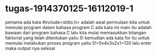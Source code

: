 # tugas-1914370125-16112019-1
pertama ada kata #include<stdio.h> adalah awal permulaan kita untuk memulai program dalam bahasa program C
ada kata int main itu adalah bawaan dari program bahasa C
lalu kita mulai memasukkan bilangan faktorial yang telah ditentukan yaitu 5!
kemudian ada kata for itu untuk memulai melakukan proses program yaitu 5!=5x4x3x2x1=120
lalu enter maka output nya selesai
